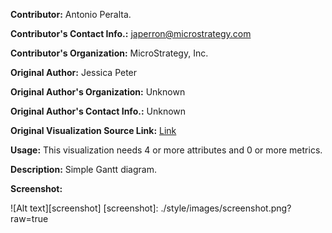 **Contributor:** Antonio Peralta.

**Contributor's Contact Info.:** <japerron@microstrategy.com>

**Contributor's Organization:** MicroStrategy, Inc.

**Original Author:** Jessica Peter

**Original Author's Organization:** Unknown

**Original Author's Contact Info.:** Unknown

**Original Visualization Source Link:** <a href = "http://codepen.io/jey/pen/jmClJ/" target = "_blank">Link</a>

**Usage:** This visualization needs 4 or more attributes and 0 or more metrics.

**Description:** Simple Gantt diagram.

**Screenshot:**

![Alt text][screenshot]
[screenshot]: ./style/images/screenshot.png?raw=true




